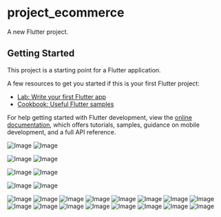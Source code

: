 # project_ecommerce

A new Flutter project.

## Getting Started

This project is a starting point for a Flutter application.

A few resources to get you started if this is your first Flutter project:

- [Lab: Write your first Flutter app](https://docs.flutter.dev/get-started/codelab)
- [Cookbook: Useful Flutter samples](https://docs.flutter.dev/cookbook)

For help getting started with Flutter development, view the
[online documentation](https://docs.flutter.dev/), which offers tutorials,
samples, guidance on mobile development, and a full API reference.

![Image](https://github.com/user-attachments/assets/f3da2511-7a06-4998-9343-fd0f3ae8997c)
![Image](https://github.com/user-attachments/assets/087f633a-f46d-485b-88e5-dbd4bbf36bfb)

![Image](https://github.com/user-attachments/assets/4e0c50b6-b017-4790-b8fd-16c4d84ea964)
![Image](https://github.com/user-attachments/assets/b7dbe609-431c-4a26-8dcb-bc5a5d8e49df)

![Image](https://github.com/user-attachments/assets/bad5e01d-808c-4d96-b8b7-11cc536c3a2f)
![Image](https://github.com/user-attachments/assets/d18b6352-0d91-4bd1-bd78-8736f00a17b5)

![Image](https://github.com/user-attachments/assets/7546a687-636c-4cb6-bc01-6c54f4cf0430)
![Image](https://github.com/user-attachments/assets/1f843005-1bde-4df1-9e6f-bb593ae14d01)

![Image](https://github.com/user-attachments/assets/630465a8-346b-41b5-a76e-23c4b9e21e75)
![Image](https://github.com/user-attachments/assets/52b7d2fc-ded8-4279-a268-4907eda00884)
![Image](https://github.com/user-attachments/assets/4613ddd4-3162-4d94-a016-4cabc99b9c7a)
![Image](https://github.com/user-attachments/assets/b945f8ec-1fc9-4240-b8cc-eeab757f24e5)
![Image](https://github.com/user-attachments/assets/2c3a0258-050f-424d-8c15-c42990010a6e)
![Image](https://github.com/user-attachments/assets/24880aee-2457-4b2e-9cac-a0e760a76b68)
![Image](https://github.com/user-attachments/assets/3f865951-da8d-44f8-abfa-84d6c09eada7)
![Image](https://github.com/user-attachments/assets/a202b067-170a-457a-a6ca-d031c9436c4b)
![Image](https://github.com/user-attachments/assets/0cd3ce91-a35c-426f-84ff-d53dfeddbf06)
![Image](https://github.com/user-attachments/assets/38dad9b1-bef4-41cc-9510-1c8f4c243208)
![Image](https://github.com/user-attachments/assets/37063bc6-95b5-4d47-883c-c8c551f6f6e8)
![Image](https://github.com/user-attachments/assets/c899b9cb-978d-4259-8a6e-4656fb8b030e)
![Image](https://github.com/user-attachments/assets/776f1ea9-c664-4533-9b2a-14aa67d3ca3c)
![Image](https://github.com/user-attachments/assets/b830b2c2-e81d-4b31-a364-3744190b4d16)
![Image](https://github.com/user-attachments/assets/a656805c-4324-4ab0-a3e7-3c62deef0de5)
![Image](https://github.com/user-attachments/assets/01df2749-c776-43bc-8dca-2b015eecdcba)
